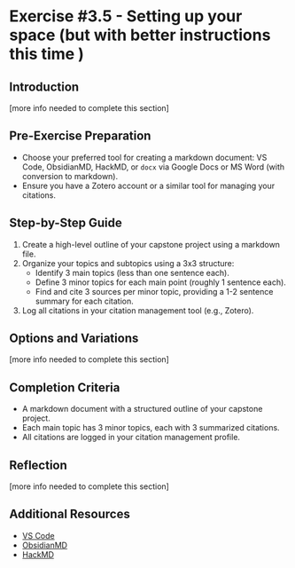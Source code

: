 # Exercise #3.5 - Setting up your space (but with better instructions this time )

## Introduction
[more info needed to complete this section]

## Pre-Exercise Preparation
- Choose your preferred tool for creating a markdown document: VS Code, ObsidianMD, HackMD, or `docx` via Google Docs or MS Word (with conversion to markdown).
- Ensure you have a Zotero account or a similar tool for managing your citations.

## Step-by-Step Guide
1. Create a high-level outline of your capstone project using a markdown file.
2. Organize your topics and subtopics using a 3x3 structure:
   - Identify 3 main topics (less than one sentence each).
   - Define 3 minor topics for each main point (roughly 1 sentence each).
   - Find and cite 3 sources per minor topic, providing a 1-2 sentence summary for each citation.
3. Log all citations in your citation management tool (e.g., Zotero).

## Options and Variations
[more info needed to complete this section]

## Completion Criteria
- A markdown document with a structured outline of your capstone project.
- Each main topic has 3 minor topics, each with 3 summarized citations.
- All citations are logged in your citation management profile.

## Reflection
[more info needed to complete this section]

## Additional Resources
- [VS Code](https://code.visualstudio.com/)
- [ObsidianMD](https://obsidian.md/)
- [HackMD](https://hackmd.io/)

